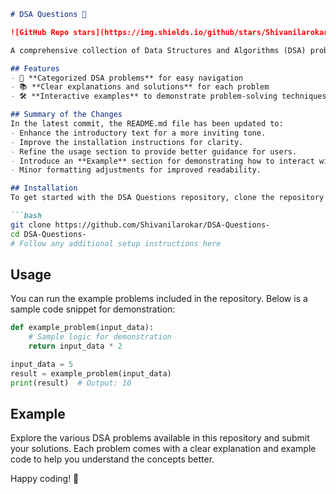 ```markdown
# DSA Questions 🤖

![GitHub Repo stars](https://img.shields.io/github/stars/Shivanilarokar/DSA-Questions-) ![GitHub forks](https://img.shields.io/github/forks/Shivanilarokar/DSA-Questions-) ![GitHub issues](https://img.shields.io/github/issues/Shivanilarokar/DSA-Questions-)

A comprehensive collection of Data Structures and Algorithms (DSA) problems to help developers and learners practice and enhance their coding skills through a variety of algorithmic challenges.

## Features
- 🚀 **Categorized DSA problems** for easy navigation
- 📚 **Clear explanations and solutions** for each problem
- 🛠️ **Interactive examples** to demonstrate problem-solving techniques

## Summary of the Changes
In the latest commit, the README.md file has been updated to:
- Enhance the introductory text for a more inviting tone.
- Improve the installation instructions for clarity.
- Refine the usage section to provide better guidance for users.
- Introduce an **Example** section for demonstrating how to interact with the repository.
- Minor formatting adjustments for improved readability.

## Installation
To get started with the DSA Questions repository, clone the repository and install the necessary dependencies:

```bash
git clone https://github.com/Shivanilarokar/DSA-Questions-
cd DSA-Questions-
# Follow any additional setup instructions here
```

## Usage
You can run the example problems included in the repository. Below is a sample code snippet for demonstration:

```python
def example_problem(input_data):
    # Sample logic for demonstration
    return input_data * 2

input_data = 5
result = example_problem(input_data)
print(result)  # Output: 10
```

## Example
Explore the various DSA problems available in this repository and submit your solutions. Each problem comes with a clear explanation and example code to help you understand the concepts better.

Happy coding! 🚀
```